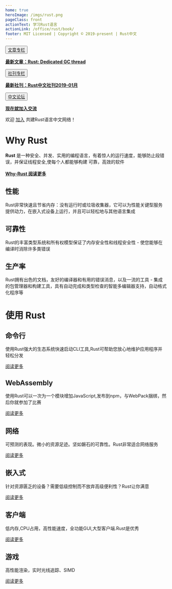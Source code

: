 ```yaml
---
home: true
heroImage: /imgs/rust.png
pageClass: front
actionText: 学习Rust语言
actionLink: /office/rust/book/
footer: MIT Licensed | Copyright © 2019-present | Rust中文
---
```


<div class="features">
  <div class="feature">
    <button class="new"><a href="/read/rust/" >文章专栏</a></button>
    <p><a href="/read/rust/2019/rust-dedicated-gc-thread.html" ><strong>最新文章：Rust: Dedicated GC thread</strong></a></p>
  </div>
  <div class="feature">
    <button class="new"><a href="/read/rustlang-cn/" >社刊专栏</a></button>
    <p><a href="/read/rustlang-cn/2019/01.html" ><strong >最新社刊：Rust中文社刊2019-01月</strong></a></p>
  </div>
  <div class="feature">
    <button class="new"><a href="http://47.104.146.58/" target="_black">中文论坛</a></button>
    <p><a href="http://47.104.146.58/a/signup" target="_black"><strong>现在就加入交流</strong></a></p>
  </div>
</div>

<div id="join">欢迎 <a href="https://github.com/rustlang-cn/Important/issues/1" target="_black">加入</a> 共建Rust语言中文网络！</div>

# Why Rust

<div>
<strong>Rust</strong> 是一种安全、并发、实用的编程语言，有着惊人的运行速度，能够防止段错误，并保证线程安全,使每个人都能够构建
可靠，高效的软件
</div><br>
<div ><a href="/office/rust.html"><strong>Why-Rust 阅读更多</strong></a></div>

<div class="features">
  <div class="feature">
    <h2>性能</h2>
    <p>Rust非常快速且节省内存：没有运行时或垃圾收集器，它可以为性能关键型服务提供动力，在嵌入式设备上运行，并且可以轻松地与其他语言集成</p>
  </div>
  <div class="feature">
    <h2>可靠性</h2>
    <p>Rust的丰富类型系统和所有权模型保证了内存安全性和线程安全性 - 使您能够在编译时消除许多类错误</p>
  </div>
  <div class="feature">
    <h2>生产率</h2>
    <p>Rust拥有出色的文档，友好的编译器和有用的错误消息，以及一流的工具 - 集成的包管理器和构建工具，具有自动完成和类型检查的智能多编辑器支持，自动格式化程序等</p>
  </div>
</div>

# 使用 Rust

<div class="features">
  <div class="feature">
    <h2>命令行</h2>
    <p>使用Rust强大的生态系统快速启动CLI工具,Rust可帮助您放心地维护应用程序并轻松分发</p>
    <div><a href="/office/cli/">阅读更多</a></div>
  </div>
  <div class="feature">
    <h2>WebAssembly</h2>
    <p>使用Rust可以一次为一个模块增加JavaScript,发布到npm，与WebPack捆绑，然后你就参加了比赛</p>
    <div><a href="/office/wasm/">阅读更多</a></div>
  </div>
  <div class="feature">
    <h2>网络</h2>
    <p>可预测的表现。微小的资源足迹。坚如磐石的可靠性。Rust非常适合网络服务</p>
    <div><a href="/office/server/">阅读更多</a></div>
  </div>
  <div class="feature">
    <h2>嵌入式</h2>
    <p>针对资源匮乏的设备？需要低级控制而不放弃高级便利性？Rust让你满意</p>
    <div><a href="/office/iot/">阅读更多</a></div>
  </div>
  <div class="feature">
    <h2>客户端</h2>
    <p>低内存,CPU占用，高性能速度，全功能GUI,大型客户端.Rust是优秀</p>
    <div><a href="/office/client/">阅读更多</a></div>
  </div>
  <div class="feature">
    <h2>游戏</h2>
    <p>高性能渲染，实时光线追踪、SIMD</p>
    <div><a href="/office/game/">阅读更多</a></div>
  </div>
</div>
